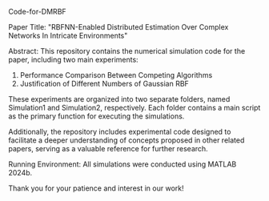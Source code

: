 Code-for-DMRBF


Paper Title: "RBFNN-Enabled Distributed Estimation Over Complex Networks In Intricate Environments"

Abstract:
This repository contains the numerical simulation code for the paper, including two main experiments:
1. Performance Comparison Between Competing Algorithms
2. Justification of Different Numbers of Gaussian RBF
   
These experiments are organized into two separate folders, named Simulation1 and Simulation2, respectively.  Each folder contains a main script as the primary function for executing the simulations.


Additionally, the repository includes experimental code designed to facilitate a deeper understanding of concepts proposed in other related papers, serving as a valuable reference for further research.


Running Environment:
All simulations were conducted using MATLAB 2024b.


Thank you for your patience and interest in our work!
